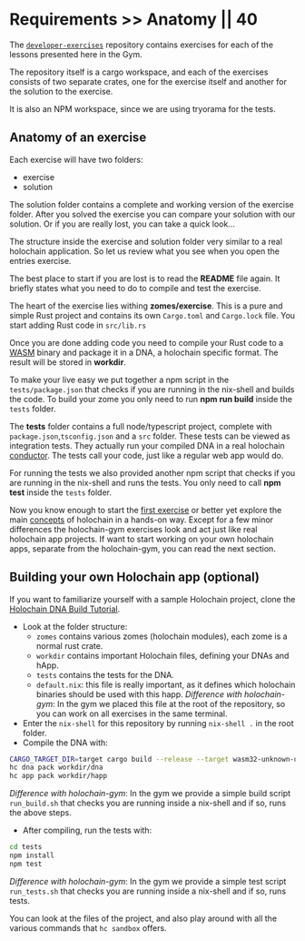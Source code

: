 # Requirements >> Anatomy || 40

The [`developer-exercises`](https://github.com/holochain-gym/developer-exercises) repository contains exercises for each of the lessons presented here in the Gym.

The repository itself is a cargo workspace, and each of the exercises consists of two separate crates, one for the exercise itself and another for the solution to the exercise.

It is also an NPM workspace, since we are using tryorama for the tests.

## Anatomy of an exercise

Each exercise will have two folders:
* exercise
* solution

The solution folder contains a complete and working version of the exercise folder. After you solved the exercise you can compare your solution with our solution. Or if you are really lost, you can take a quick look...

The structure inside the exercise and solution folder very similar to a real holochain application. So let us review what you see when you open the entries exercise.

The best place to start if you are lost is to read the **README** file again. It briefly states what you need to do to compile and test the exercise.

The heart of the exercise lies withing **zomes/exercise**. This is a pure and simple Rust project and contains its own `Cargo.toml` and `Cargo.lock` file. You start adding Rust code in `src/lib.rs`

Once you are done adding code you need to compile your Rust code to a [WASM](https://webassembly.org/) binary and package it in a DNA, a holochain specific format. The result will be stored in **workdir**.

To make your live easy we put together a npm script in the `tests/package.json` that checks if you are running in the nix-shell and builds the code. To build your zome you only need to run **npm run build** inside the `tests` folder.

The **tests** folder contains a full node/typescript project, complete with `package.json`,`tsconfig.json` and a `src` folder. These tests can be viewed as integration tests. They actually run your compiled DNA in a real holochain [conductor](https://developer.holochain.org/docs/glossary/#conductor). The tests call your code, just like a regular web app would do.

For running the tests we also provided another npm script that checks if you are running in the nix-shell and runs the tests. You only need to call **npm test** inside the `tests` folder.

Now you know enough to start the [first exercise](/developers/basic/entries/) or better yet explore the main [concepts](/concepts/) of holochain in a hands-on way. Except for a few minor differences the holochain-gym exercises look and act just like real holochain app projects.
If want to start working on your own holochain apps, separate from the holochain-gym, you can read the next section.

## Building your own Holochain app (optional)

If you want to familiarize yourself with a sample Holochain project, clone the [Holochain DNA Build Tutorial](https://github.com/holochain/holochain-dna-build-tutorial).

- Look at the folder structure:
  - `zomes` contains various zomes (holochain modules), each zome is a normal rust crate.
  - `workdir` contains important Holochain files, defining your DNAs and hApp.
  - `tests` contains the tests for the DNA.
  - `default.nix`: this file is really important, as it defines which holochain binaries should be used with this happ. *Difference with holochain-gym*: In the gym we placed this file at the root of the repository, so you can work on all exercises in the same terminal.
- Enter the `nix-shell` for this repository by running `nix-shell .` in the root folder.
- Compile the DNA with:

```bash
CARGO_TARGET_DIR=target cargo build --release --target wasm32-unknown-unknown
hc dna pack workdir/dna
hc app pack workdir/happ
```

*Difference with holochain-gym*: In the gym we provide a simple build script `run_build.sh` that checks you are running inside a nix-shell and if so, runs the above steps.

- After compiling, run the tests with:

```bash
cd tests
npm install
npm test
```

*Difference with holochain-gym*: In the gym we provide a simple test script `run_tests.sh` that checks you are running inside a nix-shell and if so, runs tests.

You can look at the files of the project, and also play around with all the various commands that `hc sandbox` offers.
